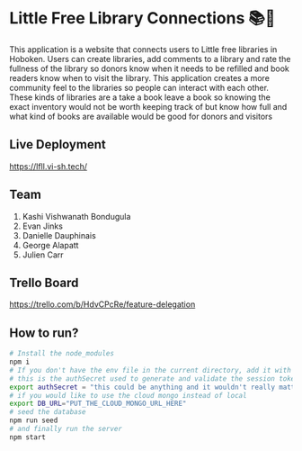 # Little Free Library Connections 📚📘

This application is a website that connects users to Little free libraries in Hoboken. Users can create libraries, add comments to a library and rate the fullness of the library so donors know when it needs to be refilled and book readers know when to visit the library. This application creates a more community feel to the libraries so people can interact with each other. These kinds of libraries are a take a book leave a book so knowing the exact inventory would not be worth keeping track of but know how full and what kind of books are available would be good for donors and visitors

## Live Deployment

https://lfll.vi-sh.tech/

## Team

<ol>
  <li>Kashi Vishwanath Bondugula</li>
  <li>Evan Jinks</li>
  <li>Danielle Dauphinais</li>
  <li>George Alapatt</li>
  <li>Julien Carr</li>
</ol>

## Trello Board

https://trello.com/b/HdvCPcRe/feature-delegation

##

## How to run?

```sh
# Install the node_modules
npm i
# If you don't have the env file in the current directory, add it with this export authSecret
# this is the authSecret used to generate and validate the session tokens
export authSecret = "this could be anything and it wouldn't really matter"
# if you would like to use the cloud mongo instead of local
export DB_URL="PUT_THE_CLOUD_MONGO_URL_HERE"
# seed the database
npm run seed
# and finally run the server
npm start
```
